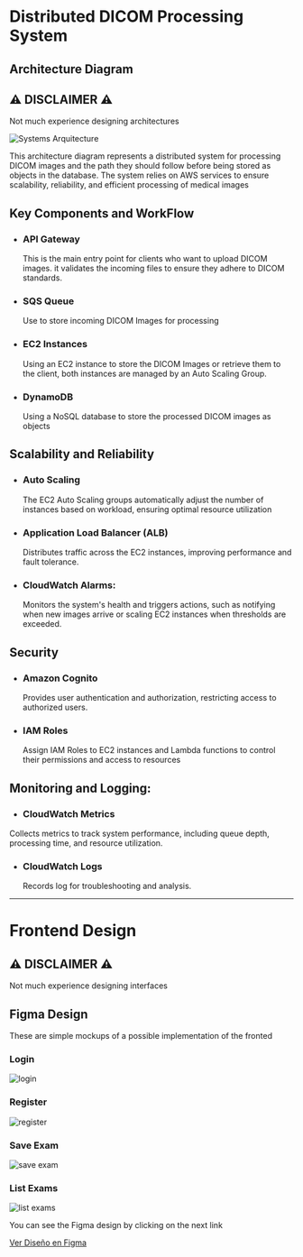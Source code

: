# Distributed DICOM Processing System

## Architecture Diagram

## ⚠️ DISCLAIMER ⚠️

Not much experience designing architectures

![Systems Arquitecture](img/vacante-imexhs.png)

This architecture diagram represents a distributed system for processing DICOM images and the path they should follow before being stored as objects in the database. The system relies on AWS services to ensure scalability, reliability, and efficient processing of medical images

## Key Components and WorkFlow

- ### API Gateway

  This is the main entry point for clients who want to upload DICOM images. it validates the incoming files to ensure they adhere to DICOM standards.

- ### SQS Queue

  Use to store incoming DICOM Images for processing

- ### EC2 Instances

  Using an EC2 instance to store the DICOM Images or retrieve them to the client, both instances are managed by an Auto Scaling Group.

- ### DynamoDB
  Using a NoSQL database to store the processed DICOM images as objects

## Scalability and Reliability

- ### Auto Scaling

  The EC2 Auto Scaling groups automatically adjust the number of instances based on workload, ensuring optimal resource utilization

- ### Application Load Balancer (ALB)

  Distributes traffic across the EC2 instances, improving performance and fault tolerance.

- ### CloudWatch Alarms:
  Monitors the system's health and triggers actions, such as notifying when new images arrive or scaling EC2 instances when thresholds are exceeded.

## Security

- ### Amazon Cognito

  Provides user authentication and authorization, restricting access to authorized users.

- ### IAM Roles
  Assign IAM Roles to EC2 instances and Lambda functions to control their permissions and access to resources

## Monitoring and Logging:

- ### CloudWatch Metrics

Collects metrics to track system performance, including queue depth, processing time, and resource utilization.

- ### CloudWatch Logs
  Records log for troubleshooting and analysis.

---

# Frontend Design

## ⚠️ DISCLAIMER ⚠️

Not much experience designing interfaces

## Figma Design

These are simple mockups of a possible implementation of the fronted

### Login

![login](img/login.png)

### Register

![register](img/register.png)

### Save Exam

![save exam](img/save_exam.png)

### List Exams

![list exams](img/List_exams.png)

You can see the Figma design by clicking on the next link

[Ver Diseño en Figma](https://www.figma.com/design/tboiZImgM7EF6xZd5MYylb/test_imexhs?node-id=0-1&t=P458rEelSlFKbCZ7-1)
